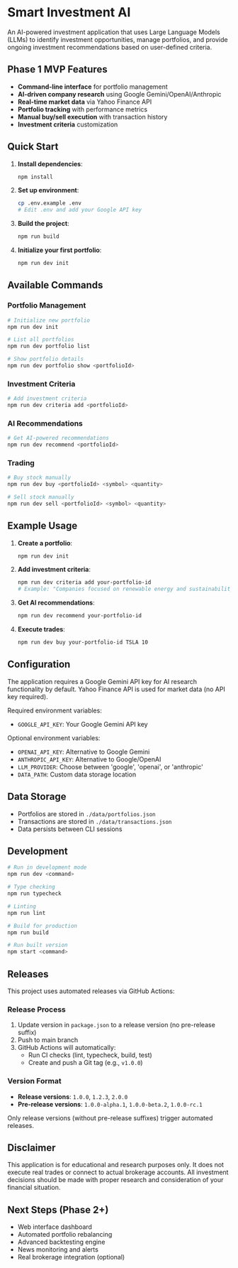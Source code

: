 # Smart Investment AI

An AI-powered investment application that uses Large Language Models (LLMs) to identify investment opportunities, manage portfolios, and provide ongoing investment recommendations based on user-defined criteria.

## Phase 1 MVP Features

- **Command-line interface** for portfolio management
- **AI-driven company research** using Google Gemini/OpenAI/Anthropic
- **Real-time market data** via Yahoo Finance API
- **Portfolio tracking** with performance metrics
- **Manual buy/sell execution** with transaction history
- **Investment criteria** customization

## Quick Start

1. **Install dependencies**:
   ```bash
   npm install
   ```

2. **Set up environment**:
   ```bash
   cp .env.example .env
   # Edit .env and add your Google API key
   ```

3. **Build the project**:
   ```bash
   npm run build
   ```

4. **Initialize your first portfolio**:
   ```bash
   npm run dev init
   ```

## Available Commands

### Portfolio Management
```bash
# Initialize new portfolio
npm run dev init

# List all portfolios
npm run dev portfolio list

# Show portfolio details
npm run dev portfolio show <portfolioId>
```

### Investment Criteria
```bash
# Add investment criteria
npm run dev criteria add <portfolioId>
```

### AI Recommendations
```bash
# Get AI-powered recommendations
npm run dev recommend <portfolioId>
```

### Trading
```bash
# Buy stock manually
npm run dev buy <portfolioId> <symbol> <quantity>

# Sell stock manually  
npm run dev sell <portfolioId> <symbol> <quantity>
```

## Example Usage

1. **Create a portfolio**:
   ```bash
   npm run dev init
   ```

2. **Add investment criteria**:
   ```bash
   npm run dev criteria add your-portfolio-id
   # Example: "Companies focused on renewable energy and sustainability"
   ```

3. **Get AI recommendations**:
   ```bash
   npm run dev recommend your-portfolio-id
   ```

4. **Execute trades**:
   ```bash
   npm run dev buy your-portfolio-id TSLA 10
   ```

## Configuration

The application requires a Google Gemini API key for AI research functionality by default. Yahoo Finance API is used for market data (no API key required).

Required environment variables:
- `GOOGLE_API_KEY`: Your Google Gemini API key

Optional environment variables:
- `OPENAI_API_KEY`: Alternative to Google Gemini
- `ANTHROPIC_API_KEY`: Alternative to Google/OpenAI
- `LLM_PROVIDER`: Choose between 'google', 'openai', or 'anthropic'
- `DATA_PATH`: Custom data storage location

## Data Storage

- Portfolios are stored in `./data/portfolios.json`
- Transactions are stored in `./data/transactions.json`
- Data persists between CLI sessions

## Development

```bash
# Run in development mode
npm run dev <command>

# Type checking
npm run typecheck

# Linting
npm run lint

# Build for production
npm run build

# Run built version
npm start <command>
```

## Releases

This project uses automated releases via GitHub Actions:

### Release Process
1. Update version in `package.json` to a release version (no pre-release suffix)
2. Push to main branch
3. GitHub Actions will automatically:
   - Run CI checks (lint, typecheck, build, test)
   - Create and push a Git tag (e.g., `v1.0.0`)

### Version Format
- **Release versions**: `1.0.0`, `1.2.3`, `2.0.0`
- **Pre-release versions**: `1.0.0-alpha.1`, `1.0.0-beta.2`, `1.0.0-rc.1`

Only release versions (without pre-release suffixes) trigger automated releases.

## Disclaimer

This application is for educational and research purposes only. It does not execute real trades or connect to actual brokerage accounts. All investment decisions should be made with proper research and consideration of your financial situation.

## Next Steps (Phase 2+)

- Web interface dashboard
- Automated portfolio rebalancing
- Advanced backtesting engine
- News monitoring and alerts
- Real brokerage integration (optional)